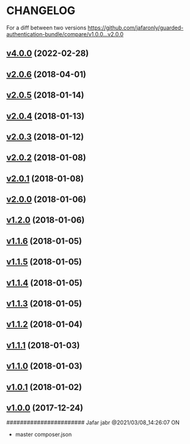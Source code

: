 CHANGELOG
=========

For a diff between two versions https://github.com/jafaronly/guarded-authentication-bundle/compare/v1.0.0...v2.0.0


## [v4.0.0](https://github.com/jafaronly/guarded-authentication-bundle/tree/v4.0.0) (2022-02-28)

## [v2.0.6](https://github.com/jafaronly/guarded-authentication-bundle/tree/v2.0.6) (2018-04-01)

## [v2.0.5](https://github.com/jafaronly/guarded-authentication-bundle/tree/v2.0.5) (2018-01-14)

## [v2.0.4](https://github.com/jafaronly/guarded-authentication-bundle/tree/v2.0.4) (2018-01-13)

## [v2.0.3](https://github.com/jafaronly/guarded-authentication-bundle/tree/v2.0.3) (2018-01-12)

## [v2.0.2](https://github.com/jafaronly/guarded-authentication-bundle/tree/v2.0.2) (2018-01-08)

## [v2.0.1](https://github.com/jafaronly/guarded-authentication-bundle/tree/v2.0.1) (2018-01-08)

## [v2.0.0](https://github.com/jafaronly/guarded-authentication-bundle/tree/v2.0.0) (2018-01-06)

## [v1.2.0](https://github.com/jafaronly/guarded-authentication-bundle/tree/v1.2.0) (2018-01-06)

## [v1.1.6](https://github.com/jafaronly/guarded-authentication-bundle/tree/v1.1.6) (2018-01-05)

## [v1.1.5](https://github.com/jafaronly/guarded-authentication-bundle/tree/v1.1.5) (2018-01-05)

## [v1.1.4](https://github.com/jafaronly/guarded-authentication-bundle/tree/v1.1.4) (2018-01-05)

## [v1.1.3](https://github.com/jafaronly/guarded-authentication-bundle/tree/v1.1.3) (2018-01-05)

## [v1.1.2](https://github.com/jafaronly/guarded-authentication-bundle/tree/v1.1.2) (2018-01-04)

## [v1.1.1](https://github.com/jafaronly/guarded-authentication-bundle/tree/v1.1.1) (2018-01-03)

## [v1.1.0](https://github.com/jafaronly/guarded-authentication-bundle/tree/v1.1.0) (2018-01-03)

## [v1.0.1](https://github.com/jafaronly/guarded-authentication-bundle/tree/v1.0.1) (2018-01-02)

## [v1.0.0](https://github.com/jafaronly/guarded-authentication-bundle/tree/v1.0.0) (2017-12-24)

#######################
Jafar jabr
@2021/03/08_14:26:07
ON
* master
composer.json
